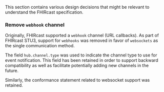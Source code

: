 This section contains various design decisions that might be relevant to understand the FHIRcast specification.

### Remove `webhook` channel

Originally, FHIRcast supported a `webhook` channel (URL callbacks). As part of FHIRcast STU3, support for `webhooks` was removed in favor of `websockets` as the single communication method.


The field `hub.channel.type` was used to indicate the channel type to use for event notification. This field has been retained in order to support backward compatibility as well as facilitate potentially adding new channels in the future.


Similarly, the conformance statement related to websocket support was retained.
